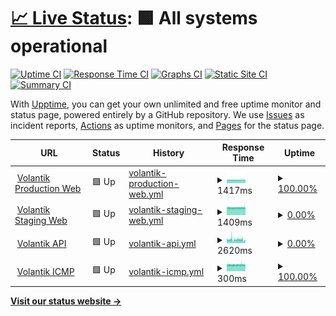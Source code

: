# [📈 Live Status](https://friesipayung.github.io/uptime-volantik): <!--live status--> **🟩 All systems operational**

[![Uptime CI](https://github.com/friesipayung/uptime-volantik/workflows/Uptime%20CI/badge.svg)](https://github.com/friesipayung/uptime-volantik/actions?query=workflow%3A%22Uptime+CI%22)
[![Response Time CI](https://github.com/friesipayung/uptime-volantik/workflows/Response%20Time%20CI/badge.svg)](https://github.com/friesipayung/uptime-volantik/actions?query=workflow%3A%22Response+Time+CI%22)
[![Graphs CI](https://github.com/friesipayung/uptime-volantik/workflows/Graphs%20CI/badge.svg)](https://github.com/friesipayung/uptime-volantik/actions?query=workflow%3A%22Graphs+CI%22)
[![Static Site CI](https://github.com/friesipayung/uptime-volantik/workflows/Static%20Site%20CI/badge.svg)](https://github.com/friesipayung/uptime-volantik/actions?query=workflow%3A%22Static+Site+CI%22)
[![Summary CI](https://github.com/friesipayung/uptime-volantik/workflows/Summary%20CI/badge.svg)](https://github.com/friesipayung/uptime-volantik/actions?query=workflow%3A%22Summary+CI%22)

With [Upptime](https://upptime.js.org), you can get your own unlimited and free uptime monitor and status page, powered entirely by a GitHub repository. We use [Issues](https://github.com/friesipayung/uptime-volantik/issues) as incident reports, [Actions](https://github.com/friesipayung/uptime-volantik/actions) as uptime monitors, and [Pages](https://friesipayung.github.io/uptime-volantik) for the status page.

<!--start: status pages-->
<!-- This summary is generated by Upptime (https://github.com/upptime/upptime) -->
<!-- Do not edit this manually, your changes will be overwritten -->
<!-- prettier-ignore -->
| URL | Status | History | Response Time | Uptime |
| --- | ------ | ------- | ------------- | ------ |
| <img alt="" src="https://volantik.com/img/logo/volantik.svg" height="13"> [Volantik Production Web](https://volantik.com) | 🟩 Up | [volantik-production-web.yml](https://github.com/friesipayung/uptime-volantik/commits/HEAD/history/volantik-production-web.yml) | <details><summary><img alt="Response time graph" src="./graphs/volantik-production-web/response-time-week.png" height="20"> 1417ms</summary><br><a href="https://friesipayung.github.io/uptime-volantik/history/volantik-production-web"><img alt="Response time 1408" src="https://img.shields.io/endpoint?url=https%3A%2F%2Fraw.githubusercontent.com%2Ffriesipayung%2Fuptime-volantik%2FHEAD%2Fapi%2Fvolantik-production-web%2Fresponse-time.json"></a><br><a href="https://friesipayung.github.io/uptime-volantik/history/volantik-production-web"><img alt="24-hour response time 1417" src="https://img.shields.io/endpoint?url=https%3A%2F%2Fraw.githubusercontent.com%2Ffriesipayung%2Fuptime-volantik%2FHEAD%2Fapi%2Fvolantik-production-web%2Fresponse-time-day.json"></a><br><a href="https://friesipayung.github.io/uptime-volantik/history/volantik-production-web"><img alt="7-day response time 1417" src="https://img.shields.io/endpoint?url=https%3A%2F%2Fraw.githubusercontent.com%2Ffriesipayung%2Fuptime-volantik%2FHEAD%2Fapi%2Fvolantik-production-web%2Fresponse-time-week.json"></a><br><a href="https://friesipayung.github.io/uptime-volantik/history/volantik-production-web"><img alt="30-day response time 1408" src="https://img.shields.io/endpoint?url=https%3A%2F%2Fraw.githubusercontent.com%2Ffriesipayung%2Fuptime-volantik%2FHEAD%2Fapi%2Fvolantik-production-web%2Fresponse-time-month.json"></a><br><a href="https://friesipayung.github.io/uptime-volantik/history/volantik-production-web"><img alt="1-year response time 1408" src="https://img.shields.io/endpoint?url=https%3A%2F%2Fraw.githubusercontent.com%2Ffriesipayung%2Fuptime-volantik%2FHEAD%2Fapi%2Fvolantik-production-web%2Fresponse-time-year.json"></a></details> | <details><summary><a href="https://friesipayung.github.io/uptime-volantik/history/volantik-production-web">100.00%</a></summary><a href="https://friesipayung.github.io/uptime-volantik/history/volantik-production-web"><img alt="All-time uptime 99.97%" src="https://img.shields.io/endpoint?url=https%3A%2F%2Fraw.githubusercontent.com%2Ffriesipayung%2Fuptime-volantik%2FHEAD%2Fapi%2Fvolantik-production-web%2Fuptime.json"></a><br><a href="https://friesipayung.github.io/uptime-volantik/history/volantik-production-web"><img alt="24-hour uptime 100.00%" src="https://img.shields.io/endpoint?url=https%3A%2F%2Fraw.githubusercontent.com%2Ffriesipayung%2Fuptime-volantik%2FHEAD%2Fapi%2Fvolantik-production-web%2Fuptime-day.json"></a><br><a href="https://friesipayung.github.io/uptime-volantik/history/volantik-production-web"><img alt="7-day uptime 100.00%" src="https://img.shields.io/endpoint?url=https%3A%2F%2Fraw.githubusercontent.com%2Ffriesipayung%2Fuptime-volantik%2FHEAD%2Fapi%2Fvolantik-production-web%2Fuptime-week.json"></a><br><a href="https://friesipayung.github.io/uptime-volantik/history/volantik-production-web"><img alt="30-day uptime 99.97%" src="https://img.shields.io/endpoint?url=https%3A%2F%2Fraw.githubusercontent.com%2Ffriesipayung%2Fuptime-volantik%2FHEAD%2Fapi%2Fvolantik-production-web%2Fuptime-month.json"></a><br><a href="https://friesipayung.github.io/uptime-volantik/history/volantik-production-web"><img alt="1-year uptime 99.97%" src="https://img.shields.io/endpoint?url=https%3A%2F%2Fraw.githubusercontent.com%2Ffriesipayung%2Fuptime-volantik%2FHEAD%2Fapi%2Fvolantik-production-web%2Fuptime-year.json"></a></details>
| <img alt="" src="https://volantik.com/img/logo/volantik.svg" height="13"> [Volantik Staging Web](https://staging.volantik.com) | 🟩 Up | [volantik-staging-web.yml](https://github.com/friesipayung/uptime-volantik/commits/HEAD/history/volantik-staging-web.yml) | <details><summary><img alt="Response time graph" src="./graphs/volantik-staging-web/response-time-week.png" height="20"> 1409ms</summary><br><a href="https://friesipayung.github.io/uptime-volantik/history/volantik-staging-web"><img alt="Response time 1404" src="https://img.shields.io/endpoint?url=https%3A%2F%2Fraw.githubusercontent.com%2Ffriesipayung%2Fuptime-volantik%2FHEAD%2Fapi%2Fvolantik-staging-web%2Fresponse-time.json"></a><br><a href="https://friesipayung.github.io/uptime-volantik/history/volantik-staging-web"><img alt="24-hour response time 1424" src="https://img.shields.io/endpoint?url=https%3A%2F%2Fraw.githubusercontent.com%2Ffriesipayung%2Fuptime-volantik%2FHEAD%2Fapi%2Fvolantik-staging-web%2Fresponse-time-day.json"></a><br><a href="https://friesipayung.github.io/uptime-volantik/history/volantik-staging-web"><img alt="7-day response time 1409" src="https://img.shields.io/endpoint?url=https%3A%2F%2Fraw.githubusercontent.com%2Ffriesipayung%2Fuptime-volantik%2FHEAD%2Fapi%2Fvolantik-staging-web%2Fresponse-time-week.json"></a><br><a href="https://friesipayung.github.io/uptime-volantik/history/volantik-staging-web"><img alt="30-day response time 1404" src="https://img.shields.io/endpoint?url=https%3A%2F%2Fraw.githubusercontent.com%2Ffriesipayung%2Fuptime-volantik%2FHEAD%2Fapi%2Fvolantik-staging-web%2Fresponse-time-month.json"></a><br><a href="https://friesipayung.github.io/uptime-volantik/history/volantik-staging-web"><img alt="1-year response time 1404" src="https://img.shields.io/endpoint?url=https%3A%2F%2Fraw.githubusercontent.com%2Ffriesipayung%2Fuptime-volantik%2FHEAD%2Fapi%2Fvolantik-staging-web%2Fresponse-time-year.json"></a></details> | <details><summary><a href="https://friesipayung.github.io/uptime-volantik/history/volantik-staging-web">0.00%</a></summary><a href="https://friesipayung.github.io/uptime-volantik/history/volantik-staging-web"><img alt="All-time uptime 56.59%" src="https://img.shields.io/endpoint?url=https%3A%2F%2Fraw.githubusercontent.com%2Ffriesipayung%2Fuptime-volantik%2FHEAD%2Fapi%2Fvolantik-staging-web%2Fuptime.json"></a><br><a href="https://friesipayung.github.io/uptime-volantik/history/volantik-staging-web"><img alt="24-hour uptime 0.00%" src="https://img.shields.io/endpoint?url=https%3A%2F%2Fraw.githubusercontent.com%2Ffriesipayung%2Fuptime-volantik%2FHEAD%2Fapi%2Fvolantik-staging-web%2Fuptime-day.json"></a><br><a href="https://friesipayung.github.io/uptime-volantik/history/volantik-staging-web"><img alt="7-day uptime 0.00%" src="https://img.shields.io/endpoint?url=https%3A%2F%2Fraw.githubusercontent.com%2Ffriesipayung%2Fuptime-volantik%2FHEAD%2Fapi%2Fvolantik-staging-web%2Fuptime-week.json"></a><br><a href="https://friesipayung.github.io/uptime-volantik/history/volantik-staging-web"><img alt="30-day uptime 56.59%" src="https://img.shields.io/endpoint?url=https%3A%2F%2Fraw.githubusercontent.com%2Ffriesipayung%2Fuptime-volantik%2FHEAD%2Fapi%2Fvolantik-staging-web%2Fuptime-month.json"></a><br><a href="https://friesipayung.github.io/uptime-volantik/history/volantik-staging-web"><img alt="1-year uptime 56.59%" src="https://img.shields.io/endpoint?url=https%3A%2F%2Fraw.githubusercontent.com%2Ffriesipayung%2Fuptime-volantik%2FHEAD%2Fapi%2Fvolantik-staging-web%2Fuptime-year.json"></a></details>
| <img alt="" src="https://volantik.com/img/logo/volantik.svg" height="13"> [Volantik API](https://api.volantik.com/v1/summary) | 🟩 Up | [volantik-api.yml](https://github.com/friesipayung/uptime-volantik/commits/HEAD/history/volantik-api.yml) | <details><summary><img alt="Response time graph" src="./graphs/volantik-api/response-time-week.png" height="20"> 2620ms</summary><br><a href="https://friesipayung.github.io/uptime-volantik/history/volantik-api"><img alt="Response time 1679" src="https://img.shields.io/endpoint?url=https%3A%2F%2Fraw.githubusercontent.com%2Ffriesipayung%2Fuptime-volantik%2FHEAD%2Fapi%2Fvolantik-api%2Fresponse-time.json"></a><br><a href="https://friesipayung.github.io/uptime-volantik/history/volantik-api"><img alt="24-hour response time 1766" src="https://img.shields.io/endpoint?url=https%3A%2F%2Fraw.githubusercontent.com%2Ffriesipayung%2Fuptime-volantik%2FHEAD%2Fapi%2Fvolantik-api%2Fresponse-time-day.json"></a><br><a href="https://friesipayung.github.io/uptime-volantik/history/volantik-api"><img alt="7-day response time 2620" src="https://img.shields.io/endpoint?url=https%3A%2F%2Fraw.githubusercontent.com%2Ffriesipayung%2Fuptime-volantik%2FHEAD%2Fapi%2Fvolantik-api%2Fresponse-time-week.json"></a><br><a href="https://friesipayung.github.io/uptime-volantik/history/volantik-api"><img alt="30-day response time 1679" src="https://img.shields.io/endpoint?url=https%3A%2F%2Fraw.githubusercontent.com%2Ffriesipayung%2Fuptime-volantik%2FHEAD%2Fapi%2Fvolantik-api%2Fresponse-time-month.json"></a><br><a href="https://friesipayung.github.io/uptime-volantik/history/volantik-api"><img alt="1-year response time 1679" src="https://img.shields.io/endpoint?url=https%3A%2F%2Fraw.githubusercontent.com%2Ffriesipayung%2Fuptime-volantik%2FHEAD%2Fapi%2Fvolantik-api%2Fresponse-time-year.json"></a></details> | <details><summary><a href="https://friesipayung.github.io/uptime-volantik/history/volantik-api">0.00%</a></summary><a href="https://friesipayung.github.io/uptime-volantik/history/volantik-api"><img alt="All-time uptime 65.95%" src="https://img.shields.io/endpoint?url=https%3A%2F%2Fraw.githubusercontent.com%2Ffriesipayung%2Fuptime-volantik%2FHEAD%2Fapi%2Fvolantik-api%2Fuptime.json"></a><br><a href="https://friesipayung.github.io/uptime-volantik/history/volantik-api"><img alt="24-hour uptime 0.00%" src="https://img.shields.io/endpoint?url=https%3A%2F%2Fraw.githubusercontent.com%2Ffriesipayung%2Fuptime-volantik%2FHEAD%2Fapi%2Fvolantik-api%2Fuptime-day.json"></a><br><a href="https://friesipayung.github.io/uptime-volantik/history/volantik-api"><img alt="7-day uptime 0.00%" src="https://img.shields.io/endpoint?url=https%3A%2F%2Fraw.githubusercontent.com%2Ffriesipayung%2Fuptime-volantik%2FHEAD%2Fapi%2Fvolantik-api%2Fuptime-week.json"></a><br><a href="https://friesipayung.github.io/uptime-volantik/history/volantik-api"><img alt="30-day uptime 65.95%" src="https://img.shields.io/endpoint?url=https%3A%2F%2Fraw.githubusercontent.com%2Ffriesipayung%2Fuptime-volantik%2FHEAD%2Fapi%2Fvolantik-api%2Fuptime-month.json"></a><br><a href="https://friesipayung.github.io/uptime-volantik/history/volantik-api"><img alt="1-year uptime 65.95%" src="https://img.shields.io/endpoint?url=https%3A%2F%2Fraw.githubusercontent.com%2Ffriesipayung%2Fuptime-volantik%2FHEAD%2Fapi%2Fvolantik-api%2Fuptime-year.json"></a></details>
| <img alt="" src="https://volantik.com/img/logo/volantik.svg" height="13"> [Volantik ICMP](volantik.com) | 🟩 Up | [volantik-icmp.yml](https://github.com/friesipayung/uptime-volantik/commits/HEAD/history/volantik-icmp.yml) | <details><summary><img alt="Response time graph" src="./graphs/volantik-icmp/response-time-week.png" height="20"> 300ms</summary><br><a href="https://friesipayung.github.io/uptime-volantik/history/volantik-icmp"><img alt="Response time 298" src="https://img.shields.io/endpoint?url=https%3A%2F%2Fraw.githubusercontent.com%2Ffriesipayung%2Fuptime-volantik%2FHEAD%2Fapi%2Fvolantik-icmp%2Fresponse-time.json"></a><br><a href="https://friesipayung.github.io/uptime-volantik/history/volantik-icmp"><img alt="24-hour response time 298" src="https://img.shields.io/endpoint?url=https%3A%2F%2Fraw.githubusercontent.com%2Ffriesipayung%2Fuptime-volantik%2FHEAD%2Fapi%2Fvolantik-icmp%2Fresponse-time-day.json"></a><br><a href="https://friesipayung.github.io/uptime-volantik/history/volantik-icmp"><img alt="7-day response time 300" src="https://img.shields.io/endpoint?url=https%3A%2F%2Fraw.githubusercontent.com%2Ffriesipayung%2Fuptime-volantik%2FHEAD%2Fapi%2Fvolantik-icmp%2Fresponse-time-week.json"></a><br><a href="https://friesipayung.github.io/uptime-volantik/history/volantik-icmp"><img alt="30-day response time 298" src="https://img.shields.io/endpoint?url=https%3A%2F%2Fraw.githubusercontent.com%2Ffriesipayung%2Fuptime-volantik%2FHEAD%2Fapi%2Fvolantik-icmp%2Fresponse-time-month.json"></a><br><a href="https://friesipayung.github.io/uptime-volantik/history/volantik-icmp"><img alt="1-year response time 298" src="https://img.shields.io/endpoint?url=https%3A%2F%2Fraw.githubusercontent.com%2Ffriesipayung%2Fuptime-volantik%2FHEAD%2Fapi%2Fvolantik-icmp%2Fresponse-time-year.json"></a></details> | <details><summary><a href="https://friesipayung.github.io/uptime-volantik/history/volantik-icmp">100.00%</a></summary><a href="https://friesipayung.github.io/uptime-volantik/history/volantik-icmp"><img alt="All-time uptime 99.97%" src="https://img.shields.io/endpoint?url=https%3A%2F%2Fraw.githubusercontent.com%2Ffriesipayung%2Fuptime-volantik%2FHEAD%2Fapi%2Fvolantik-icmp%2Fuptime.json"></a><br><a href="https://friesipayung.github.io/uptime-volantik/history/volantik-icmp"><img alt="24-hour uptime 100.00%" src="https://img.shields.io/endpoint?url=https%3A%2F%2Fraw.githubusercontent.com%2Ffriesipayung%2Fuptime-volantik%2FHEAD%2Fapi%2Fvolantik-icmp%2Fuptime-day.json"></a><br><a href="https://friesipayung.github.io/uptime-volantik/history/volantik-icmp"><img alt="7-day uptime 100.00%" src="https://img.shields.io/endpoint?url=https%3A%2F%2Fraw.githubusercontent.com%2Ffriesipayung%2Fuptime-volantik%2FHEAD%2Fapi%2Fvolantik-icmp%2Fuptime-week.json"></a><br><a href="https://friesipayung.github.io/uptime-volantik/history/volantik-icmp"><img alt="30-day uptime 99.97%" src="https://img.shields.io/endpoint?url=https%3A%2F%2Fraw.githubusercontent.com%2Ffriesipayung%2Fuptime-volantik%2FHEAD%2Fapi%2Fvolantik-icmp%2Fuptime-month.json"></a><br><a href="https://friesipayung.github.io/uptime-volantik/history/volantik-icmp"><img alt="1-year uptime 99.97%" src="https://img.shields.io/endpoint?url=https%3A%2F%2Fraw.githubusercontent.com%2Ffriesipayung%2Fuptime-volantik%2FHEAD%2Fapi%2Fvolantik-icmp%2Fuptime-year.json"></a></details>

<!--end: status pages-->

[**Visit our status website →**](https://friesipayung.github.io/uptime-volantik/)
